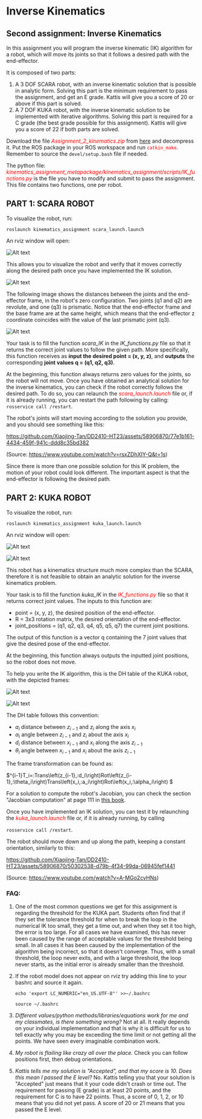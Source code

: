 # Inverse Kinematics

## Second assignment: Inverse Kinematics
In this assignment you will program the inverse kinematic (IK) algorithm for a robot, which will move its joints so that it follows a desired path with the end-effector. 

It is composed of two parts:
1. A 3 DOF SCARA robot, with an inverse kinematic solution that is possible in analytic form. Solving this part is the minimum requirement to pass the assignment, and get an E grade. Kattis will give you a score of 20 or above if this part is solved.
2. A 7 DOF KUKA robot, with the inverse kinematic solution to be implemented with iterative algorithms. Solving this part is required for a C grade (the best grade possible for this assignment). Kattis will give you a score of 22 if both parts are solved.

Download the file *<font color=red>Assignment_2_kinematics.zip</font>* from [here](https://github.com/Xiaojing-Tan/DD2410-HT23/raw/main/Assignment2/2023_Assignment_2_kinematics.zip) and decompress it. Put the ROS package in your ROS workspace and run <font color=red>`catkin_make`</font>. Remember to source the `devel/setup.bash` file if needed.

The python file: *<font color=red>kinematics_assignment_metapackage/kinematics_assignment/scripts/IK_functions.py</font>* is the file you have to modify and submit to pass the assignment. This file contains two functions, one per robot.

## **PART 1: SCARA ROBOT**
To visualize the robot, run:

`roslaunch kinematics_assignment scara_launch.launch`

An rviz window will open:

![Alt text](images/scara_launch_large.png)

This allows you to visualize the robot and verify that it moves correctly along the desired path once you have implemented the IK solution.

![Alt text](images/scara_explanation_large.png)

The following image shows the distances between the joints and the end-effector frame, in the robot's zero configuration. Two joints (q1 and q2) are revolute, and one (q3) is prismatic. Notice that the end-effector frame and the base frame are at the same height, which means that the end-effector z coordinate coincides with the value of the last prismatic joint (q3).

![Alt text](images/scara_values_large.png)

Your task is to fill the function *scara_IK* in the *IK_functions.py* file so that it returns the correct joint values to follow the given path. More specifically, this function receives as **input the desired point = (x, y, z)**, and **outputs** the corresponding **joint values q = (q1, q2, q3)**. 

At the beginning, this function always returns zero values for the joints, so the robot will not move. Once you have obtained an analytical solution for the inverse kinematics, you can check if the robot correctly follows the desired path. To do so, you can relaunch the *<font color=red>scara_launch.launch</font>* file or, if it is already running, you can restart the path following by calling: `rosservice call /restart`.

The robot's joints will start moving according to the solution you provide, and you should see something like this:

https://github.com/Xiaojing-Tan/DD2410-HT23/assets/58906870/77e1b161-4434-459f-941c-ddd8c35bd382

(Source: https://www.youtube.com/watch?v=rsxZDhXIY-Q&t=1s)

Since there is more than one possible solution for this IK problem, the motion of your robot could look different. The important aspect is that the end-effector is following the desired path.

## **PART 2: KUKA ROBOT**
To visualize the robot, run:

`roslaunch kinematics_assignment kuka_launch.launch`

An rviz window will open:

![Alt text](images/kuka_launch_large.png)

![Alt text](images/kuka_info_large.png)

This robot has a kinematics structure much more complex than the SCARA, therefore it is not feasible to obtain an analytic solution for the inverse kinematics problem.

Your task is to fill the function *kuka_IK* in the *<font color=red>IK_functions.py</font>* file so that it returns correct joint values. The inputs to this function are: 

- point = (x, y, z), the desired position of the end-effector.
- R = 3x3 rotation matrix, the desired orientation of the end-effector.
- joint_positions = (q1, q2, q3, q4, q5, q5, q7) the current joint positions.

The output of this function is a vector q containing the 7 joint values that give the desired pose of the end-effector. 

At the beginning, this function always outputs the inputted joint positions, so the robot does not move.

To help you write the IK algorithm, this is the DH table of the KUKA robot, with the depicted frames:

![Alt text](images/dh_table_large.png)

![Alt text](images/kuka_DH_large.png)

The DH table follows this convention:

- $a_i$ distance between $z_{i-1}$ and $z_i$ along the axis $x_i$
- $\alpha_i$ angle between $z_{i-1}$ and $z_i$ about the axis $x_i$
- $d_i$ distance between $x_{i-1}$ and $x_i$ along the axis $z_{i-1}$
- $\theta_i$ angle between $x_{i-1}$ and $x_i$ about the axis $z_{i-1}$

The frame transformation can be found as:

$^{i-1}T_i=\:Trans\left(z_{i-1},\:d_i\right)Rot\left(z_{i-1},\:\theta_i\right)Trans\left(x_i,\:a_i\right)Rot\left(x_i,\:\alpha_i\right)
$

For a solution to compute the robot's Jacobian, you can check the section "Jacobian computation" at page 111 in [this book](https://link.springer.com/book/10.1007/978-1-84628-642-1).

Once you have implemented an IK solution, you can test it by relaunching the *<font color=red>kuka_launch.launch</font>* file or, if it is already running, by calling

`rosservice call /restart`. 

The robot should move down and up along the path, keeping a constant orientation, similarly to this:

https://github.com/Xiaojing-Tan/DD2410-HT23/assets/58906870/50302538-d79b-4f34-99da-06945fef1441

(Source: https://www.youtube.com/watch?v=A-MGo2cvHNs)

### FAQ:

1. One of the most common questions we get for this assignment is regarding the threshold for the KUKA part. Students often find that if they set the tolerance threshold for when to break the loop in the numerical IK too small, they get a time out, and when they set it too high, the error is too large. For all cases we have examined, this has never been caused by the range of acceptable values for the threshold being small. In all cases it has been caused by the implementation of the algorithm being incorrect, so that it doesn't converge. Thus, with a small threshold, the loop never exits, and with a large threshold, the loop never starts, as the initial error is already smaller than the threshold.

2. If the robot model does not appear on rviz try adding this line to your bashrc and source it again.

    `echo 'export LC_NUMERIC="en_US.UTF-8"' >>~/.bashrc`

    `source ~/.bashrc`

3. *Different values/python methods/libraries/equations work for me and my classmates, is there something wrong?* Not at all. It really depends on your individual implementation and that is why it is difficult for us to tell exactly why you may be exceeding the time limit or not getting all the points. We have seen every imaginable combination work.

4. *My robot is flailing like crazy all over the place.* Check you can follow positions first, then debug orientations.

5. *Kattis tells me my solution is "Accepted", and that my score is 10. Does this mean I passed the E level?* No. Kattis telling you that your solution is "Accepted" just means that it your code didn't crash or time out. The requirement for passing (E grade) is at least 20 points, and the requirement for C is to have 22 points. Thus, a score of 0, 1, 2, or 10 means that you did not yet pass. A score of 20 or 21 means that you passed the E level.
